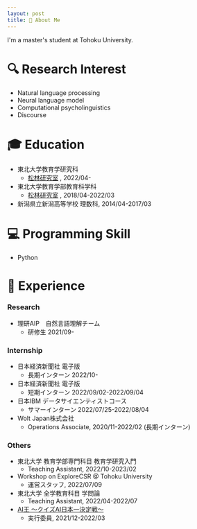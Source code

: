 ```yaml
---
layout: post
title: 💁 About Me
---
```

I'm a master's student at Tohoku University.
# 🔍  Research Interest
- Natural language processing
- Neural language model
- Computational psycholinguistics
- Discourse

# 🎓  Education 
- 東北大学教育学研究科
    - [松林研究室](https://www.edunlp.sed.tohoku.ac.jp/) , 2022/04-
- 東北大学教育学部教育科学科
    - [松林研究室](https://www.edunlp.sed.tohoku.ac.jp/) , 2018/04-2022/03
- 新潟県立新潟高等学校 理数科, 2014/04-2017/03

# 💻  Programming Skill
- Python

# 🚀  Experience
### Research
- 理研AIP　自然言語理解チーム　
    - 研修生 2021/09-
### Internship
- 日本経済新聞社 電子版
    - 長期インターン 2022/10-
- 日本経済新聞社 電子版
    - 短期インターン 2022/09/02-2022/09/04
- 日本IBM データサイエンティストコース
    - サマーインターン 2022/07/25-2022/08/04
- Wolt Japan株式会社 
    - Operations Associate, 2020/11-2022/02 (長期インターン)
### Others
- 東北大学 教育学部専門科目 教育学研究入門
    - Teaching Assistant, 2022/10-2023/02
- Workshop on ExploreCSR @ Tohoku University
    - 運営スタッフ, 2022/07/09
- 東北大学 全学教育科目 学問論
    - Teaching Assistant, 2022/04-2022/07
- [AI王 〜クイズAI日本一決定戦〜](https://sites.google.com/view/project-aio/) 
    - 実行委員, 2021/12-2022/03
    





